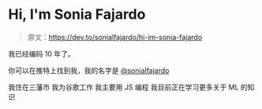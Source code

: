 # Hi, I'm Sonia Fajardo

> 原文：<https://dev.to/sonialfajardo/hi-im-sonia-fajardo>

我已经编码 10 年了。

你可以在推特上找到我，我的名字是 [@sonialfajardo](https://twitter.com/sonialfajardo)

我住在三藩市
我为谷歌工作
我主要用 JS 编程
我目前正在学习更多关于 ML 的知识